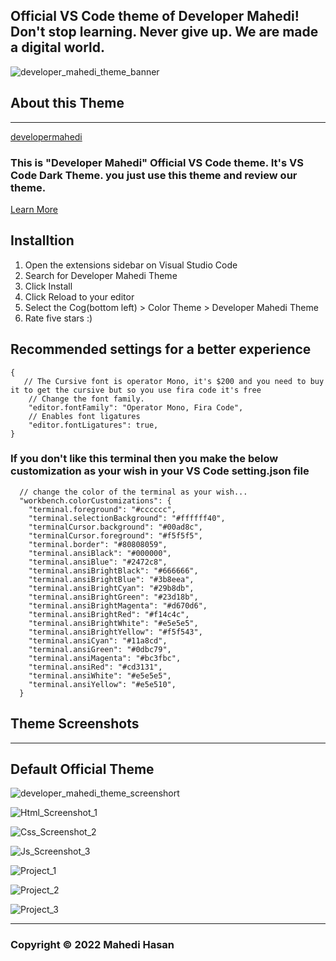 ## Official VS Code theme of Developer Mahedi! Don't stop learning. Never give up. We are made a digital world.


![developer_mahedi_theme_banner](https://user-images.githubusercontent.com/78359813/163320848-7d0f1959-8e2a-4695-9472-6ab016965462.jpg)


## About this Theme
---
[developermahedi](https://github.com/mdmahedihasan727/)
### This is "Developer Mahedi" Official VS Code theme. It's VS Code Dark Theme. you just use this theme and review our theme.
[Learn More](https://developermahedi.blogspot.com/)


## Installtion
  1. Open the extensions sidebar on Visual Studio Code
  2. Search for Developer Mahedi Theme
  3. Click Install
  4. Click Reload to your editor
  5. Select the Cog(bottom left) > Color Theme > Developer Mahedi Theme
  6. Rate five stars :)

## Recommended settings for a better experience

```
{
   // The Cursive font is operator Mono, it's $200 and you need to buy it to get the cursive but so you use fira code it's free
    // Change the font family.
    "editor.fontFamily": "Operator Mono, Fira Code",
    // Enables font ligatures
    "editor.fontLigatures": true,
}
```


### If you don't like this terminal then you make the below customization as your wish in your VS Code setting.json file


``` {
  // change the color of the terminal as your wish...
  "workbench.colorCustomizations": {
    "terminal.foreground": "#cccccc",
    "terminal.selectionBackground": "#ffffff40",
    "terminalCursor.background": "#00ad8c",
    "terminalCursor.foreground": "#f5f5f5",
    "terminal.border": "#80808059",
    "terminal.ansiBlack": "#000000",
    "terminal.ansiBlue": "#2472c8",
    "terminal.ansiBrightBlack": "#666666",
    "terminal.ansiBrightBlue": "#3b8eea",
    "terminal.ansiBrightCyan": "#29b8db",
    "terminal.ansiBrightGreen": "#23d18b",
    "terminal.ansiBrightMagenta": "#d670d6",
    "terminal.ansiBrightRed": "#f14c4c",
    "terminal.ansiBrightWhite": "#e5e5e5",
    "terminal.ansiBrightYellow": "#f5f543",
    "terminal.ansiCyan": "#11a8cd",
    "terminal.ansiGreen": "#0dbc79",
    "terminal.ansiMagenta": "#bc3fbc",
    "terminal.ansiRed": "#cd3131",
    "terminal.ansiWhite": "#e5e5e5",
    "terminal.ansiYellow": "#e5e510",
  }
```

## Theme Screenshots
---
## Default Official Theme

![developer_mahedi_theme_screenshort](https://user-images.githubusercontent.com/78359813/163320880-70b9c7d5-6b07-4832-84fe-f55f75a64b63.jpg)

![Html_Screenshot_1](https://user-images.githubusercontent.com/78359813/163321172-a3bbc65d-5edd-4c54-b4c9-c4b697405da8.jpg)

![Css_Screenshot_2](https://user-images.githubusercontent.com/78359813/163321183-8c903075-b533-486c-83be-09fe03fb3655.jpg)

![Js_Screenshot_3](https://user-images.githubusercontent.com/78359813/163321198-db0006b9-305d-47c3-b853-02b669489e7c.jpg)

![Project_1](https://user-images.githubusercontent.com/78359813/163321218-762ae2b2-eb4d-4e60-88a4-e204f150a883.jpg)

![Project_2](https://user-images.githubusercontent.com/78359813/163321228-9650dd7e-d2ed-4363-8d95-0ca2734b3161.jpg)

![Project_3](https://user-images.githubusercontent.com/78359813/163321247-4d4b45f8-3266-4243-bb47-8312c007ffd9.jpg)

---
### Copyright © 2022  Mahedi Hasan

